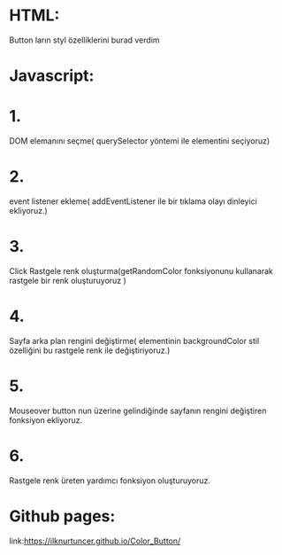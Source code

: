 
# HTML: 
Button ların styl özelliklerini burad verdim
# Javascript:
# 1.
 DOM elemanını seçme( querySelector yöntemi ile <body> elementini seçiyoruz)
# 2.
 event listener ekleme(  addEventListener ile bir tıklama olayı dinleyici ekliyoruz.)
# 3.
  Click Rastgele renk oluşturma(getRandomColor fonksiyonunu kullanarak rastgele bir renk oluşturuyoruz )
# 4.
 Sayfa arka plan rengini değiştirme( <body> elementinin backgroundColor stil özelliğini bu rastgele renk ile değiştiriyoruz.)
# 5.
 Mouseover button nun üzerine gelindiğinde sayfanın rengini değiştiren fonksiyon ekliyoruz.
# 6.
 Rastgele renk üreten yardımcı fonksiyon oluşturuyoruz.
 # Github pages:
 link:https://ilknurtuncer.github.io/Color_Button/
